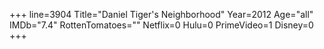 +++
line=3904
Title="Daniel Tiger's Neighborhood"
Year=2012
Age="all"
IMDb="7.4"
RottenTomatoes=""
Netflix=0
Hulu=0
PrimeVideo=1
Disney=0
+++

